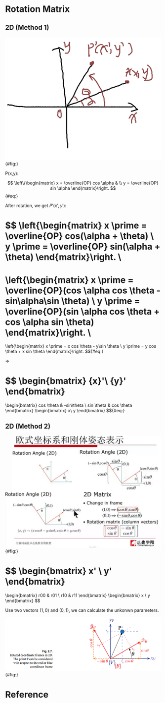 



# Rotation Matrix

## 2D (Method 1)
![Coordinate Roatation](assets/markdown-img-paste-20190126225013479.png){#fig:}

P(x,y):

$$
\left\{\begin{matrix}
x = \overline{OP} cos \alpha  & \\
y = \overline{OP} sin \alpha
\end{matrix}\right.
$${#eq:}

After rotation, we get $P \prime (x \prime, y \prime)$:

$$
\left\{\begin{matrix}
x \prime = \overline{OP} cos(\alpha + \theta) \\
y \prime = \overline{OP} sin(\alpha + \theta)
\end{matrix}\right. \\
=
\left\{\begin{matrix}
x \prime = \overline{OP}(cos \alpha cos \theta - sin\alpha\sin \theta) \\
y \prime = \overline{OP}(sin \alpha cos \theta + cos \alpha sin \theta)
\end{matrix}\right. \\
=
\left\{\begin{matrix}
x \prime = x cos \theta - y\sin \theta \\
y \prime = y cos \theta + x sin \theta
\end{matrix}\right.
$${#eq:}

=>

$$
\begin{bmatrix}
{x}'\\
{y}'
\end{bmatrix}
=
\begin{bmatrix}
cos \theta  & -sin\theta \\
sin \theta & cos \theta
\end{bmatrix}
\begin{bmatrix}
x\\
y
\end{bmatrix}
$${#eq:}

## 2D (Method 2)

![Rotation Matrix in 2D[^XiaoXiangXueYuan]](assets/markdown-img-paste-20190128163102101.png){#fig:}



$$
\begin{bmatrix}
x' \\
y'
\end{bmatrix}
=
\begin{bmatrix}
r00 & r01 \\
r10 & r11
\end{bmatrix}
\begin{bmatrix}
x \\
y
\end{bmatrix}
$$

Use two vectors $(1, 0)$ and $(0, 1)$, we can calculate the unkonwn parameters.


![Rotated Coordinate Frames in 2D [^RotatedCoordinate2D]](assets/markdown-img-paste-20190128164555171.png){#fig:}












# Reference
[^XiaoXiangXueYuan]: [小象学院 2018最新SLAM无人驾驶、VR/AR课程](https://www.bilibili.com/video/av37063566/?p=2)

[^RotatedCoordinate2D]: Corke, Peter. Robotics, Vision and Control: Fundamental Algorithms In MATLAB® Second, Completely Revised. Vol. 118. Springer, 2017.
